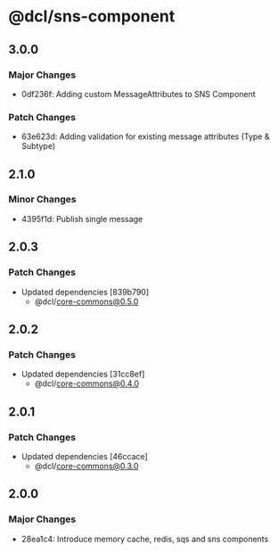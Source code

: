 # @dcl/sns-component

## 3.0.0

### Major Changes

- 0df236f: Adding custom MessageAttributes to SNS Component

### Patch Changes

- 63e623d: Adding validation for existing message attributes (Type & Subtype)

## 2.1.0

### Minor Changes

- 4395f1d: Publish single message

## 2.0.3

### Patch Changes

- Updated dependencies [839b790]
  - @dcl/core-commons@0.5.0

## 2.0.2

### Patch Changes

- Updated dependencies [31cc8ef]
  - @dcl/core-commons@0.4.0

## 2.0.1

### Patch Changes

- Updated dependencies [46ccace]
  - @dcl/core-commons@0.3.0

## 2.0.0

### Major Changes

- 28ea1c4: Introduce memory cache, redis, sqs and sns components
